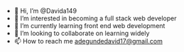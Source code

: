 - 👋 Hi, I’m @Davida149
- 👀 I’m interested in becoming a full stack web developer
- 🌱 I’m currently learning front end web development
- 💞️ I’m looking to collaborate on learning widely
- 📫 How to reach me adegundedavid17@gmail.com

<!---
Davida149/Davida149 is a ✨ special ✨ repository because its `README.md` (this file) appears on your GitHub profile.
You can click the Preview link to take a look at your changes.
--->
